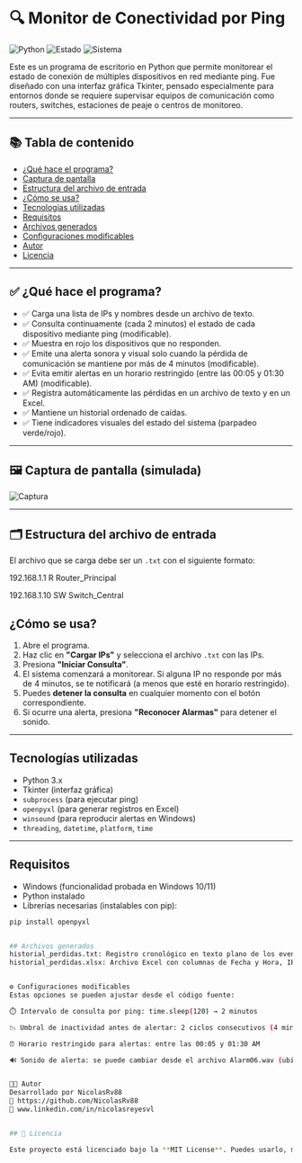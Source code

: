 # 🔍 Monitor de Conectividad por Ping

![Python](https://img.shields.io/badge/Python-3.x-blue?logo=python)
![Estado](https://img.shields.io/badge/Estado-Finalizado-blue)
![Sistema](https://img.shields.io/badge/SO-Windows-lightgrey)

Este es un programa de escritorio en Python que permite monitorear el estado de conexión de múltiples dispositivos en red mediante ping. Fue diseñado con una interfaz gráfica Tkinter, pensado especialmente para entornos donde se requiere supervisar equipos de comunicación como routers, switches, estaciones de peaje o centros de monitoreo.

---

## 📚 Tabla de contenido

- [¿Qué hace el programa?](#qué-hace-el-programa)
- [Captura de pantalla](#captura-de-pantalla-simulada)
- [Estructura del archivo de entrada](#estructura-del-archivo-de-entrada)
- [¿Cómo se usa?](#cómo-se-usa)
- [Tecnologías utilizadas](#tecnologías-utilizadas)
- [Requisitos](#requisitos)
- [Archivos generados](#archivos-generados)
- [Configuraciones modificables](#configuraciones-modificables)
- [Autor](#autor)
- [Licencia](#licencia)

---

## ✅ ¿Qué hace el programa?

- ✅ Carga una lista de IPs y nombres desde un archivo de texto.
- ✅ Consulta continuamente (cada 2 minutos) el estado de cada dispositivo mediante ping (modificable).
- ✅ Muestra en rojo los dispositivos que no responden.
- ✅ Emite una alerta sonora y visual solo cuando la pérdida de comunicación se mantiene por más de 4 minutos (modificable).
- ✅ Evita emitir alertas en un horario restringido (entre las 00:05 y 01:30 AM) (modificable).
- ✅ Registra automáticamente las pérdidas en un archivo de texto y en un Excel.
- ✅ Mantiene un historial ordenado de caídas.
- ✅ Tiene indicadores visuales del estado del sistema (parpadeo verde/rojo).

---

## 🖼️ Captura de pantalla (simulada)

![Captura](https://imgur.com/a/PNgqXep)

---

## 🗂️ Estructura del archivo de entrada

El archivo que se carga debe ser un `.txt` con el siguiente formato:


192.168.1.1  R  Router_Principal

192.168.1.10 SW Switch_Central


## ¿Cómo se usa?

1. Abre el programa.
2. Haz clic en **"Cargar IPs"** y selecciona el archivo `.txt` con las IPs.
3. Presiona **"Iniciar Consulta"**.
4. El sistema comenzará a monitorear. Si alguna IP no responde por más de 4 minutos, se te notificará (a menos que esté en horario restringido).
5. Puedes **detener la consulta** en cualquier momento con el botón correspondiente.
6. Si ocurre una alerta, presiona **"Reconocer Alarmas"** para detener el sonido.

-------

## Tecnologías utilizadas

- Python 3.x
- Tkinter (interfaz gráfica)
- `subprocess` (para ejecutar ping)
- `openpyxl` (para generar registros en Excel)
- `winsound` (para reproducir alertas en Windows)
- `threading`, `datetime`, `platform`, `time`

-------

## Requisitos

- Windows (funcionalidad probada en Windows 10/11)
- Python instalado
- Librerías necesarias (instalables con pip):

```bash
pip install openpyxl


## Archivos generados
historial_perdidas.txt: Registro cronológico en texto plano de los eventos de pérdida de conexión.
historial_perdidas.xlsx: Archivo Excel con columnas de Fecha y Hora, IP, Nombre de host y Estado.


⚙️ Configuraciones modificables
Estas opciones se pueden ajustar desde el código fuente:

⏱️ Intervalo de consulta por ping: time.sleep(120) → 2 minutos

📉 Umbral de inactividad antes de alertar: 2 ciclos consecutivos (4 minutos)

⏰ Horario restringido para alertas: entre las 00:05 y 01:30 AM

🔊 Sonido de alerta: se puede cambiar desde el archivo Alarm06.wav (ubicado en C:\Windows\Media)


👨‍💻 Autor
Desarrollado por NicolasRv88
🔗 https://github.com/NicolasRv88
🔗 www.linkedin.com/in/nicolasreyesvl


## 🧾 Licencia

Este proyecto está licenciado bajo la **MIT License**. Puedes usarlo, modificarlo y distribuirlo libremente.